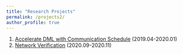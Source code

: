 ```yaml
---
title: "Research Projects"
permalink: /projects2/
author_profile: true
---
```


<!-- [Accelerate DML with Communication Schedule](http://localhost:4000/projects/accelerate_DML_with_comm_schedule) -->
1. [Accelerate DML with Communication Schedule](/projects/accelerate_DML_with_comm_schedule) (2019.04-2020.01)
2. [Network Verification](/projects/network_verification) (2020.09-2020.11)

<!-- 
other self-style also recommended.
[title](/projects/...)
time/funding/cooperation/...
image

<style>
table, th, td {
    border: 0px solid black;
}
</style>

<table>
  <tr>
    <td>
    <img src="/images/... .jpg" style="padding-right:25px" width="500">
    </td>
    <td aligh="left">
    <font size="4"><a href="https://junyaocai.github.io/project/egocentric_gaze_prediction">Egocentric Gaze Prediction</a></font>
    </td>
  </tr> 
</table> -->

